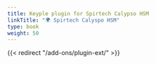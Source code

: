 ```yaml
---
title: Keyple plugin for Spirtech Calypso HSM
linkTitle: "🌍 Spirtech Calyspo HSM"
type: book
weight: 50
---
```

{{< redirect "/add-ons/plugin-ext/" >}}